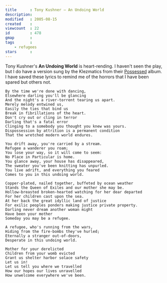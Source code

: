 ```yaml
---
title      : Tony Kushner – An Undoing World
description: 
modified   : 2005-08-15
created    : 
viewcount  : 22
id         : 478
gmap       : 
tags       :
    - refugees
stars      : 
---
```



Tony Kushner's **An Undoing World** is heart-rending. I haven't seen the play, but I do have a version sung by the Klezmatics from their [Possessed](http://www.piranha.de/english/piranha_musik_verlag/klezmatics/possessed) album. I have saved these lyrics to remind me of the horrors that I have been spared but others not.

	By the time we're done with dancing, 
	Elsewhere darling you'll be glancing 
	And the night's a river-torrent tearing us apart. 
	Merely melody entwined us, 
	Easily the ties that bind us 
	Break in fibrillations of the heart. 
	Don't cry out or cling in terror 
	Darling that's a fatal error 
	Clinging to a somebody you thought you knew was yours. 
	Dispossession by attrition is a permanent condition 
	That the wretched modern world endures. 
	
	You drift away, you're carried by a stream. 
	Refugee a wanderer you roam; 
	You lose your way, so it will come to seem: 
	No Place in Particular is home. 
	You glance away, your house has disappeared, 
	The sweater you've been knitting has unpurled. 
	You live adrift, and everything you feared 
	Comes to you in this undoing world. 
	
	Copper-plated, nailed together, buffeted by ocean weather 
	Stands the Queen of Exiles and our mother she may be. 
	Hollow-breasted broken-hearted watching for her dear departed 
	For her children cast upon the sea. 
	At her back the great idyllic land of justice 
	For exilic peoples ponders making justice private property. 
	Darling never dream another woman might 
	Have been your mother 
	Someday you may be a refugee. 
	
	A refugee, who's running from the wars, 
	Hiding from the fire-bombs they've hurled; 
	Eternally a stranger out-of-doors, 
	Desperate in this undoing world. 
	
	Mother for your derelicted 
	Children from your womb evicted 
	Grant us shelter harbor solace safety 
	Let us in! 
	Let us tell you where we travelled 
	How our hopes our lives unravelled 
	How unwelcome everywhere we've been.

